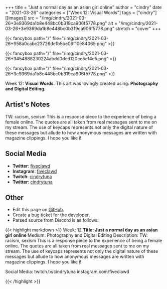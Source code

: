 +++
title =       "Just a normal day as an asian girl online"
author =      "cindry"
date =        "2021-03-26"
categories =  ["Week 12: Visual Words"]
tags =        ["cindry"]
[[images]]
                      src = "/img/cindry/2021-03-26+3e9369da1b8e448bc0b319ca906f5778.png"
                      alt = "/img/cindry/2021-03-26+3e9369da1b8e448bc0b319ca906f5778.png"
                      stretch = "cover"
+++


{{< fancybox path="/" file="/img/cindry/2021-03-26+958a0cabc23726de1b5be06f10e84065.png" >}}

{{< fancybox path="/" file="/img/cindry/2021-03-26+3454888230224abdd0ded120ec5e14e5.png" >}}

{{< fancybox path="/" file="/img/cindry/2021-03-26+3e9369da1b8e448bc0b319ca906f5778.png" >}}


Week 12: **Visual Words**. This art was lovingly created using: **Photography and Digital Editing**.

## Artist's Notes

TW: racism, sexism
This is a response piece to the experience of being a female online. The quotes are all taken from real messages sent to me on my stream. The use of keycaps represents not only the digital nature of these messages but allude to how anonymous messages are written with magazine clippings. I hope you like i!

## Social Media

- **Twitter**: [fiveclawd]()
- **Instagram**: [fiveclawd]()
- **Twitch**: [cindrytuna]()
- **Twitter**: [cindrytuna]()


## Other

- Edit this page on [GitHub](https://github.com/teaminkling/web-refresh/edit/main/blog/content/blog/cindry-week-12-713c.md).
- Create [a bug ticket](https://github.com/teaminkling/web-refresh/issues/new?assignees=&labels=bug&template=problem-report.md&title=) for the developer.
- Parsed source from Discord is as follows:

{{< highlight markdown >}}
Week: 12
**Title: Just a normal day as an asian girl online**
Medium: Photography and Digital Editing
Description:
TW: racism, sexism
This is a response piece to the experience of being a female online. The quotes are all taken from real messages sent to me on my stream. The use of keycaps represents not only the digital nature of these messages but allude to how anonymous messages are written with magazine clippings. I hope you like i! 

Social Media: twitch.tv/cindrytuna
instagram.com/fiveclawd






{{< /highlight >}}